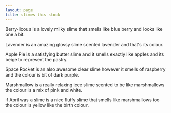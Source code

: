 ```yaml
---
layout: page
title: slimes this stock
---
```

Berry-licous is a lovely milky slime that smells like blue berry and looks like one a bit.

Lavender is an amazing glossy slime scented lavender and that's its colour.

Apple Pie is a satisfying butter slime and it smells exactly like apples and its beige to represent the pastry.

Space Rocket is an also awesome clear slime however it smells of raspberry and the colour is bit of dark purple.

Marshmallow is a really relaxing icee slime scented to be like marshmallows the colour is a mix of pink and white.

if April was a slime is a nice fluffy slime that smells like marshmallows too the colour is yellow like the birth colour.
